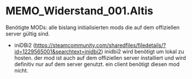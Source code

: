 # MEMO_Widerstand_001.Altis

Benötigte MODs:
alle bislang initialisierten mods die auf dem offiziellen server gültig sind.
+ iniDBi2 (https://steamcommunity.com/sharedfiles/filedetails/?id=1229565001&searchtext=inidbi2)
  inidbi2 wird benötigt um lokal zu hosten. der mod ist auch auf dem offiziellen server installiert und wird definitiv nur auf dem server genutzt.
  ein client benötigt diesen mod nicht.
